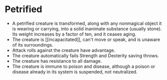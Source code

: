 # Petrified
-   A petrified creature is transformed, along with any nonmagical object it is wearing or carrying, into a solid inanimate substance (usually stone). Its weight increases by a factor of ten, and it ceases aging.
-   The creature is [[incapacitated]], can't move or speak, and is unaware of its surroundings.
-   Attack rolls against the creature have advantage.
-   The creature automatically fails Strength and Dexterity saving throws.
-   The creature has resistance to all damage.
-   The creature is immune to poison and disease, although a poison or disease already in its system is suspended, not neutralized.

